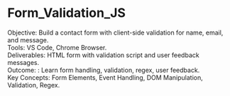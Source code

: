 # Form_Validation_JS
Objective: Build a contact form with client-side validation for name, email, and message.<br>
Tools: VS Code, Chrome Browser.<br>
Deliverables: HTML form with validation script and user feedback messages.<br>
Outcome: : Learn form handling, validation, regex, user feedback.<br>
Key Concepts: Form Elements, Event Handling, DOM Manipulation, Validation, Regex.
